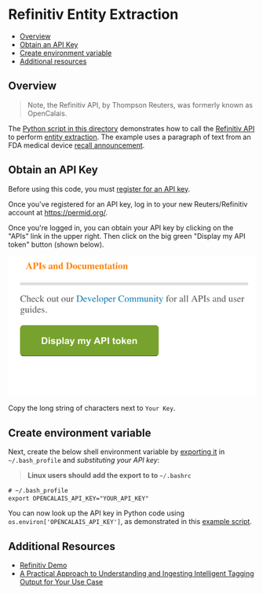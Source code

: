 # Refinitiv Entity Extraction

- [Overview](#overview)
- [Obtain an API Key](#obtain-an-api-key)
- [Create environment variable](#create-environment-variable)
- [Additional resources](#additional-resources)

## Overview

> Note, the Refinitiv API, by Thompson Reuters, was formerly known as OpenCalais.

The [Python script in this directory](extraction_example.py) demonstrates how to call the [Refinitiv API][] to perform [entity extraction][]. The example uses a paragraph of text from an FDA medical device [recall announcement][].


## Obtain an API Key

Before using this code, you must [register for an API key][]. 

Once you've registered for an API key, log in to your new Reuters/Refinitiv account at <https://permid.org/>.

Once you're logged in, you can obtain your API key by clicking on the "APIs" link in the upper right. Then click on the big green "Display my API token" button (shown below).

![Locate Refinitiv API Key](../../static/opencalais_get_api_key.png)

Copy the long string of characters next to `Your Key`.

## Create environment variable

Next, create the below shell environment variable by [exporting it][] in `~/.bash_profile` and *substituting your API key*:

> **Linux users should add the export to to `~/.bashrc`**

```
# ~/.bash_profile
export OPENCALAIS_API_KEY="YOUR_API_KEY"
```

You can now look up the API key in Python code using `os.environ['OPENCALAIS_API_KEY']`, as demonstrated in this [example script](calais_example.py).

## Additional Resources

* [Refinitiv Demo][]
* [A Practical Approach to Understanding and Ingesting Intelligent Tagging Output for Your Use Case][]


[Refinitiv API]: https://developers.refinitiv.com/open-permid/intelligent-tagging-restful-api
[entity extraction]: https://en.wikipedia.org/wiki/Named-entity_recognition
[exporting it]: ../../docs/python/using_env_vars_for_secrets.md
[Refinitiv Demo]: https://permid.org/onecalaisViewer
[recall announcement]: https://www.fda.gov/MedicalDevices/Safety/ListofRecalls/ucm630614.htm
[register for an API key]: https://iamui.thomsonreuters.com/iamui/UI/createUser?app_id=Bold&realm=Bold&realm=Bold
[A Practical Approach to Understanding and Ingesting Intelligent Tagging Output for Your Use Case]:  https://developers.refinitiv.com/en/article-catalog/article/a-practical-approach-to-understanding-and-ingesting-intelligent-tagging-output
